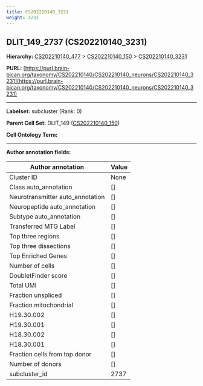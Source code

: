 ```yaml
---
title: CS202210140_3231
weight: 3231
---
```

## DLIT_149_2737 (CS202210140_3231)
<b>Hierarchy: </b>
[CS202210140_477](../CS202210140_477) >
[CS202210140_150](../CS202210140_150) >
[CS202210140_3231](../CS202210140_3231)

**PURL:** [https://purl.brain-bican.org/taxonomy/CS202210140/CS202210140_neurons/CS202210140_3231](https://purl.brain-bican.org/taxonomy/CS202210140/CS202210140_neurons/CS202210140_3231)

---


**Labelset:** subcluster (Rank: 0)

**Parent Cell Set:** DLIT_149 ([CS202210140_150](../CS202210140_150))



**Cell Ontology Term:** 

[MARKER GENES.]: #


---

[TRANSFERRED ANNOTATIONS.]: #


[AUTHOR ANNOTATION FIELDS.]: #


**Author annotation fields:**

| Author annotation | Value |
|-------------------|-------|
|Cluster ID|None|
|Class auto_annotation|[]|
|Neurotransmitter auto_annotation|[]|
|Neuropeptide auto_annotation|[]|
|Subtype auto_annotation|[]|
|Transferred MTG Label|[]|
|Top three regions|[]|
|Top three dissections|[]|
|Top Enriched Genes|[]|
|Number of cells|[]|
|DoubletFinder score|[]|
|Total UMI|[]|
|Fraction unspliced|[]|
|Fraction mitochondrial|[]|
|H19.30.002|[]|
|H19.30.001|[]|
|H18.30.002|[]|
|H18.30.001|[]|
|Fraction cells from top donor|[]|
|Number of donors|[]|
|subcluster_id|2737|
